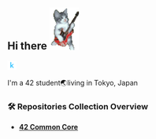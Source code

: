 ## Hi there <img src="./images/cat.gif" width="60">
<a href='https://www.kaggle.com/szktringoml'><img alt="kaggle" src="./images/kaggle.svg" height='18px'/></a>
<a href='https://leetcode.com/u/s9t/'><img alt="" src="./images/leetcode.svg" height='18px'/></a>
<a href='https://atcoder.jp/users/s9t'><img alt="" src="./images/atcoder.svg" height='18px'/></a>
<p>I'm a 42 student🌏living in Tokyo, Japan</p>

### 🛠️ Repositories Collection Overview
<ul>
  <li><a href="https://github.com/s9t-gtr/s9t-gtr/blob/main/projects/42.md"><b>42 Common Core</b></a><br/><i></i></li>
</ul>
